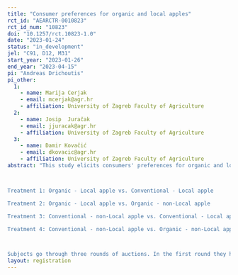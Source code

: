 ```yaml
---
title: "Consumer preferences for organic and local apples"
rct_id: "AEARCTR-0010823"
rct_id_num: "10823"
doi: "10.1257/rct.10823-1.0"
date: "2023-01-24"
status: "in_development"
jel: "C91, D12, M31"
start_year: "2023-01-26"
end_year: "2023-04-15"
pi: "Andreas Drichoutis"
pi_other:
  1:
    - name: Marija Cerjak
    - email: mcerjak@agr.hr
    - affiliation: University of Zagreb Faculty of Agriculture
  2:
    - name: Josip  Juračak
    - email: jjuracak@agr.hr
    - affiliation: University of Zagreb Faculty of Agriculture
  3:
    - name: Damir Kovačić
    - email: dkovacic@agr.hr
    - affiliation: University of Zagreb Faculty of Agriculture
abstract: "This study elicits consumers' preferences for organic and local attributes of apples and also examines the effect of information provision and taste. Subjects are recruited from the population of the wider area of Zagreb in Croatia and participate in a second price auction where they bid to buy 1 kilo of apples. Subjects are randomly assigned to one of the following treatments, where we vary on a between-subjects basis the apples available for auction. Subjects  bid simultaneously for two of the apples:

Treatment 1: Organic - Local apple vs. Conventional - Local apple
Treatment 2: Organic - Local apple vs. Organic - non-Local apple
Treatment 3: Conventional - non-Local apple vs. Conventional - Local apple
Treatment 4: Conventional - non-Local apple vs. Organic - non-Local apple

Subjects go through three rounds of auctions. In the first round they have no information about the attributes of the apples and they are asked to bid based on appearance only. In Round 2, they receive information about the apples and in Round 3 they get to taste the apples before they bid. "
layout: registration
---
```


